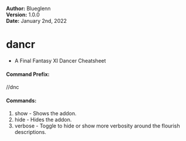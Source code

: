 **Author:**  Blueglenn<br>
**Version:**  1.0.0<br>
**Date:** January 2nd, 2022<br>

# dancr #

* A Final Fantasy XI Dancer Cheatsheet

#### Command Prefix: ####
//dnc

#### Commands: ####
1. show - Shows the addon.
2. hide - Hides the addon.
3. verbose - Toggle to hide or show more verbosity around the flourish descriptions.